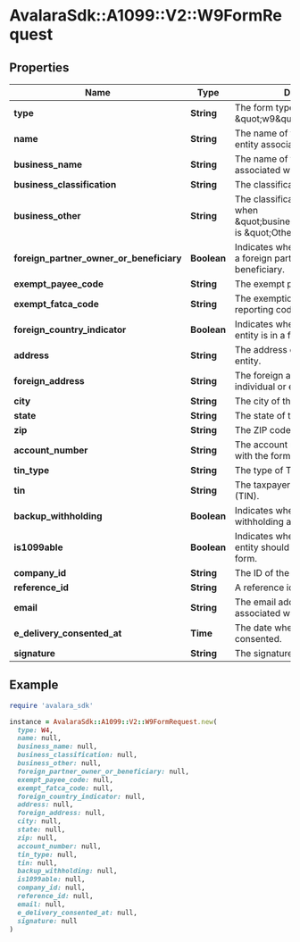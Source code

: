 # AvalaraSdk::A1099::V2::W9FormRequest

## Properties

| Name | Type | Description | Notes |
| ---- | ---- | ----------- | ----- |
| **type** | **String** | The form type (always \&quot;w9\&quot; for this model). | [optional][readonly] |
| **name** | **String** | The name of the individual or entity associated with the form. | [optional] |
| **business_name** | **String** | The name of the business associated with the form. | [optional] |
| **business_classification** | **String** | The classification of the business. | [optional] |
| **business_other** | **String** | The classification description when \&quot;businessClassification\&quot; is \&quot;Other\&quot;. | [optional] |
| **foreign_partner_owner_or_beneficiary** | **Boolean** | Indicates whether the individual is a foreign partner, owner, or beneficiary. | [optional] |
| **exempt_payee_code** | **String** | The exempt payee code. | [optional] |
| **exempt_fatca_code** | **String** | The exemption from FATCA reporting code. | [optional] |
| **foreign_country_indicator** | **Boolean** | Indicates whether the individual or entity is in a foreign country. | [optional] |
| **address** | **String** | The address of the individual or entity. | [optional] |
| **foreign_address** | **String** | The foreign address of the individual or entity. | [optional] |
| **city** | **String** | The city of the address. | [optional] |
| **state** | **String** | The state of the address. | [optional] |
| **zip** | **String** | The ZIP code of the address. | [optional] |
| **account_number** | **String** | The account number associated with the form. | [optional] |
| **tin_type** | **String** | The type of TIN provided. | [optional] |
| **tin** | **String** | The taxpayer identification number (TIN). | [optional] |
| **backup_withholding** | **Boolean** | Indicates whether backup withholding applies. | [optional] |
| **is1099able** | **Boolean** | Indicates whether the individual or entity should be issued a 1099 form. | [optional] |
| **company_id** | **String** | The ID of the associated company. | [optional] |
| **reference_id** | **String** | A reference identifier for the form. | [optional] |
| **email** | **String** | The email address of the individual associated with the form. | [optional] |
| **e_delivery_consented_at** | **Time** | The date when e-delivery was consented. | [optional] |
| **signature** | **String** | The signature of the form. | [optional] |

## Example

```ruby
require 'avalara_sdk'

instance = AvalaraSdk::A1099::V2::W9FormRequest.new(
  type: W4,
  name: null,
  business_name: null,
  business_classification: null,
  business_other: null,
  foreign_partner_owner_or_beneficiary: null,
  exempt_payee_code: null,
  exempt_fatca_code: null,
  foreign_country_indicator: null,
  address: null,
  foreign_address: null,
  city: null,
  state: null,
  zip: null,
  account_number: null,
  tin_type: null,
  tin: null,
  backup_withholding: null,
  is1099able: null,
  company_id: null,
  reference_id: null,
  email: null,
  e_delivery_consented_at: null,
  signature: null
)
```

